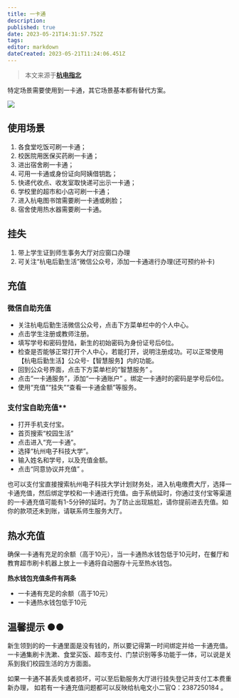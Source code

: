 ```yaml
---
title: 一卡通
description: 
published: true
date: 2023-05-21T14:31:57.752Z
tags: 
editor: markdown
dateCreated: 2023-05-21T11:24:06.451Z
---
```


> 本文来源于[**杭电指北**](https://www.yuque.com/hduer/guide)

特定场景需要使用到一卡通，其它场景基本都有替代方案。

![](https://cdn.nlark.com/yuque/0/2021/webp/2596791/1625120569289-37928532-2dd9-4d10-b5eb-84c9fd38fa7f.webp#align=left&display=inline&height=340&originHeight=679&originWidth=1080&size=0&status=done&style=none&width=540)

## 使用场景

1. 各食堂吃饭可刷一卡通；
2. 校医院用医保买药刷一卡通；
3. 进出宿舍刷一卡通；
4. 可用一卡通或身份证向阿姨借钥匙；
5. 快递代收点、收发室取快递可出示一卡通；
6. 学校里的超市和小店可刷一卡通；
7. 进入杭电图书馆需要刷一卡通或刷脸；
8. 宿舍使用热水器需要刷一卡通。

## 挂失

1. 带上学生证到师生事务大厅对应窗口办理
2. 可关注“杭电后勤生活”微信公众号，添加一卡通进行办理(还可预约补卡)

## 充值

### 微信自助充值

- 关注杭电后勤生活微信公众号，点击下方菜单栏中的个人中心。
- 点击学生注册或教师注册。
- 填写学号和密码登陆，新生的初始密码为身份证号后6位。
- 检查是否能够正常打开个人中心，若能打开，说明注册成功。可以正常使用【杭电后勤生活】公众号-【智慧服务】内的功能。
- 回到公众号界面，点击下方菜单栏的“智慧服务” 。
- 点击“一卡通服务”，添加“一卡通账户” 。绑定一卡通时的密码是学号后6位。
- 使用“充值”“挂失”“查看一卡通金额”等服务。

### 支付宝自助充值**

- 打开手机支付宝。
- 首页搜索“校园生活”
- 点击进入“充一卡通”。
- 选择“杭州电子科技大学”。
- 输入姓名和学号，以及充值金额。
- 点击“同意协议并充值” 。

也可以支付宝直接搜索杭州电子科技大学计划财务处，进入杭电缴费大厅，选择一卡通充值，然后绑定学校和一卡通进行充值。由于系统延时，你通过支付宝等渠道的一卡通充值可能有1-5分钟的延时。为了防止出现尴尬，请你提前进去充值。如你的款项还未到账，请联系师生服务大厅。

## 热水充值

确保一卡通有充足的余额（高于10元），当一卡通热水钱包低于10元时，在餐厅和教育超市刷卡机器上放上一卡通将自动圈存十元至热水钱包。

**热水钱包充值条件有两条**

- 一卡通有充足的余额（高于10元）
- 一卡通热水钱包低于10元

## 温馨提示 ●●

新生领到的的一卡通里面是没有钱的，所以要记得第一时间绑定并给一卡通充值。
一卡通集刷卡洗漱、食堂买饭、超市支付、门禁识别等多功能于一体，可以说是关系到我们校园生活的方方面面。

如果一卡通不甚丢失或者损坏，可以至后勤服务大厅进行挂失登记并支付工本费重新办理，
如若有一卡通充值问题都可以反映给杭电文小二官Q：2387250184 。
